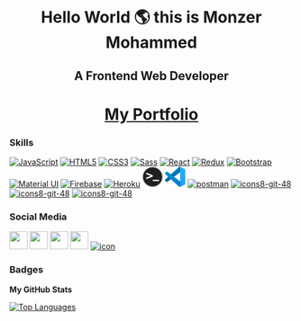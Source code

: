<h1 align="center">Hello World 🌎 this is Monzer Mohammed</h1> 
<h2 align="center">A Frontend Web Developer</h2>    
<h1 align="center"><a target="_blank" href="https://dev-monzer.vercel.app/">My Portfolio</a></h1>      
     
 ### Skills 
 
<p align="left">
<a href="https://developer.mozilla.org/en-US/docs/Web/JavaScript" target="_blank" rel="noreferrer"><img src="https://raw.githubusercontent.com/danielcranney/readme-generator/main/public/icons/skills/javascript-colored.svg" width="36" height="36" alt="JavaScript" /></a>
<a href="https://developer.mozilla.org/en-US/docs/Glossary/HTML5" target="_blank" rel="noreferrer"><img src="https://raw.githubusercontent.com/danielcranney/readme-generator/main/public/icons/skills/html5-colored.svg" width="36" height="36" alt="HTML5" /></a>
<a href="https://www.w3.org/TR/CSS/#css" target="_blank" rel="noreferrer"><img src="https://raw.githubusercontent.com/danielcranney/readme-generator/main/public/icons/skills/css3-colored.svg" width="36" height="36" alt="CSS3" /></a>
<a href="https://sass-lang.com/" target="_blank" rel="noreferrer"><img src="https://raw.githubusercontent.com/danielcranney/readme-generator/main/public/icons/skills/sass-colored.svg" width="36" height="36" alt="Sass" /></a>
<a href="https://reactjs.org/" target="_blank" rel="noreferrer"><img src="https://raw.githubusercontent.com/danielcranney/readme-generator/main/public/icons/skills/react-colored.svg" width="36" height="36" alt="React" /></a>
<a href="https://redux.js.org/" target="_blank" rel="noreferrer"><img src="https://raw.githubusercontent.com/danielcranney/readme-generator/main/public/icons/skills/redux-colored.svg" width="36" height="36" alt="Redux" /></a>
<a href="https://getbootstrap.com/" target="_blank" rel="noreferrer"><img src="https://raw.githubusercontent.com/danielcranney/readme-generator/main/public/icons/skills/bootstrap-colored.svg" width="36" height="36" alt="Bootstrap" /></a>
<a href="https://mui.com/" target="_blank" rel="noreferrer"><img src="https://raw.githubusercontent.com/danielcranney/readme-generator/main/public/icons/skills/materialui-colored.svg" width="36" height="36" alt="Material UI" /></a> 
<a href="https://firebase.google.com/" target="_blank" rel="noreferrer"><img src="https://raw.githubusercontent.com/danielcranney/readme-generator/main/public/icons/skills/firebase-colored.svg" width="36" height="36" alt="Firebase" /></a>
<a href="https://www.heroku.com/" target="_blank" rel="noreferrer"><img src="https://raw.githubusercontent.com/danielcranney/readme-generator/main/public/icons/skills/heroku-colored.svg" width="36" height="36" alt="Heroku" /></a>
<a href="https://raw.githubusercontent.com/github/explore/80688e429a7d4ef2fca1e82350fe8e3517d3494d/topics/terminal/terminal.png" rel="nofollow"><img alt="Terminal" width="36" height="36" src="https://raw.githubusercontent.com/github/explore/80688e429a7d4ef2fca1e82350fe8e3517d3494d/topics/terminal/terminal.png" style="max-width:100%;"></a>
<a href="https://raw.githubusercontent.com/github/explore/80688e429a7d4ef2fca1e82350fe8e3517d3494d/topics/visual-studio-code/visual-studio-code.png" rel="nofollow"><img alt="Visual Studio Code" width="36" height="36" src="https://raw.githubusercontent.com/github/explore/80688e429a7d4ef2fca1e82350fe8e3517d3494d/topics/visual-studio-code/visual-studio-code.png" style="max-width:100%;"></a>
<a target="_blank" rel="noopener noreferrer" href="https://camo.githubusercontent.com/93b32389bf746009ca2370de7fe06c3b5146f4c99d99df65994f9ced0ba41685/68747470733a2f2f7777772e766563746f726c6f676f2e7a6f6e652f6c6f676f732f676574706f73746d616e2f676574706f73746d616e2d69636f6e2e737667"><img src="https://camo.githubusercontent.com/93b32389bf746009ca2370de7fe06c3b5146f4c99d99df65994f9ced0ba41685/68747470733a2f2f7777772e766563746f726c6f676f2e7a6f6e652f6c6f676f732f676574706f73746d616e2f676574706f73746d616e2d69636f6e2e737667" alt="postman" width="36" height="36" data-canonical-src="https://www.vectorlogo.zone/logos/getpostman/getpostman-icon.svg" style="max-width:100%;"></a>
<a href="https://git-scm.com/" target="_blank" rel="noreferrer"><img src="https://i.ibb.co/NyhdHJ8/icons8-git-48.png" alt="icons8-git-48" width="40" height="40" alt="Git" /></a>
<a href="https://www.freelogovectors.net/svg10/vercel-logo-freelogovectors.net_.svg" target="_blank" rel="noreferrer"><img src="https://www.freelogovectors.net/svg10/vercel-logo-freelogovectors.net_.svg" alt="icons8-git-48" width="100" height="40" alt="Vercel" /></a>
<a href="https://ibb.co/tMZ7FJq" target="_blank" rel="noreferrer"><img src="https://i.ibb.co/VWH75qg/netlify.png" alt="icons8-git-48" width="100" height="40" alt="Netlify" /></a>
</p>

### Social Media

<p align="left"> 

<a href="https://www.github.com/DevMonzer" target="_blank" rel="noreferrer"><img src="https://raw.githubusercontent.com/danielcranney/readme-generator/main/public/icons/socials/github.svg" width="32" height="32" /></a> 
<a href="https://www.linkedin.com/in/devmonzer/" target="_blank" rel="noreferrer"><img src="https://raw.githubusercontent.com/danielcranney/readme-generator/main/public/icons/socials/linkedin.svg" width="32" height="32" /></a> 
<a href="https://www.twitter.com/DevMonzer" target="_blank" rel="noreferrer"><img src="https://raw.githubusercontent.com/danielcranney/readme-generator/main/public/icons/socials/twitter.svg" width="32" height="32" /></a>
<a href="https://www.facebook.com/profile.php?id=100075721583290" target="_blank" rel="noreferrer"><img src="https://raw.githubusercontent.com/danielcranney/readme-generator/main/public/icons/socials/facebook.svg" width="32" height="32" /></a> 
<a href="https://dev-monzer.vercel.app/"><img src="https://i.ibb.co/7Wscr6H/icon.png" width="35" height="32"  alt="icon" border="0"></a>
</p>

### Badges 

<b>My GitHub Stats</b>

<a href="https://github.com/DevMonzer" align="left"><img src="https://github-readme-stats.vercel.app/api/top-langs/?username=DevMonzer&langs_count=10&title_color=0891b2&text_color=ffffff&icon_color=0891b2&bg_color=0f172a&hide_border=true&locale=en&custom_title=Top%20%Languages" alt="Top Languages" /></a>
